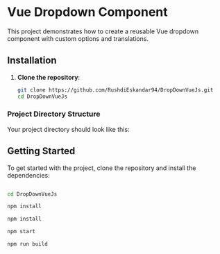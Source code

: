 # Vue Dropdown Component

This project demonstrates how to create a reusable Vue dropdown component with custom options and translations.

## Installation

1. **Clone the repository**:
   ```sh
   git clone https://github.com/RushdiEskandar94/DropDownVueJs.git
   cd DropDownVueJs

### Project Directory Structure

Your project directory should look like this:



## Getting Started

To get started with the project, clone the repository and install the dependencies:

```bash

cd DropDownVueJs

npm install

npm install

npm start

npm run build



